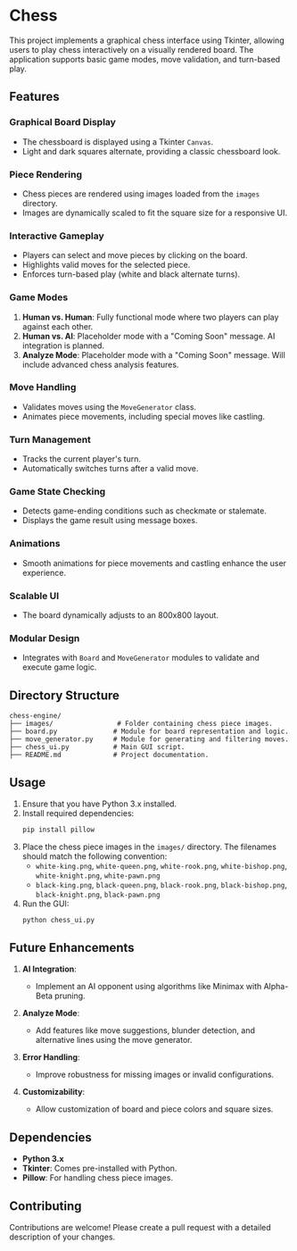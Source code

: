 # Chess

This project implements a graphical chess interface using Tkinter, allowing users to play chess interactively on a visually rendered board. The application supports basic game modes, move validation, and turn-based play.

## Features

### Graphical Board Display

- The chessboard is displayed using a Tkinter `Canvas`.
- Light and dark squares alternate, providing a classic chessboard look.

### Piece Rendering

- Chess pieces are rendered using images loaded from the `images` directory.
- Images are dynamically scaled to fit the square size for a responsive UI.

### Interactive Gameplay

- Players can select and move pieces by clicking on the board.
- Highlights valid moves for the selected piece.
- Enforces turn-based play (white and black alternate turns).

### Game Modes

1. **Human vs. Human**: Fully functional mode where two players can play against each other.
2. **Human vs. AI**: Placeholder mode with a "Coming Soon" message. AI integration is planned.
3. **Analyze Mode**: Placeholder mode with a "Coming Soon" message. Will include advanced chess analysis features.

### Move Handling

- Validates moves using the `MoveGenerator` class.
- Animates piece movements, including special moves like castling.

### Turn Management

- Tracks the current player's turn.
- Automatically switches turns after a valid move.

### Game State Checking

- Detects game-ending conditions such as checkmate or stalemate.
- Displays the game result using message boxes.

### Animations

- Smooth animations for piece movements and castling enhance the user experience.

### Scalable UI

- The board dynamically adjusts to an 800x800 layout.

### Modular Design

- Integrates with `Board` and `MoveGenerator` modules to validate and execute game logic.

## Directory Structure

```
chess-engine/
├── images/                # Folder containing chess piece images.
├── board.py              # Module for board representation and logic.
├── move_generator.py     # Module for generating and filtering moves.
├── chess_ui.py           # Main GUI script.
├── README.md             # Project documentation.
```

## Usage

1. Ensure that you have Python 3.x installed.
2. Install required dependencies:
   ```bash
   pip install pillow
   ```
3. Place the chess piece images in the `images/` directory. The filenames should match the following convention:
   - `white-king.png`, `white-queen.png`, `white-rook.png`, `white-bishop.png`, `white-knight.png`, `white-pawn.png`
   - `black-king.png`, `black-queen.png`, `black-rook.png`, `black-bishop.png`, `black-knight.png`, `black-pawn.png`
4. Run the GUI:
   ```bash
   python chess_ui.py
   ```

## Future Enhancements

1. **AI Integration**:

   - Implement an AI opponent using algorithms like Minimax with Alpha-Beta pruning.

2. **Analyze Mode**:

   - Add features like move suggestions, blunder detection, and alternative lines using the move generator.

3. **Error Handling**:

   - Improve robustness for missing images or invalid configurations.

4. **Customizability**:
   - Allow customization of board and piece colors and square sizes.

## Dependencies

- **Python 3.x**
- **Tkinter**: Comes pre-installed with Python.
- **Pillow**: For handling chess piece images.

## Contributing

Contributions are welcome! Please create a pull request with a detailed description of your changes.
